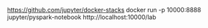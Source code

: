 https://github.com/jupyter/docker-stacks
docker run -p 10000:8888 jupyter/pyspark-notebook
http://localhost:10000/lab
